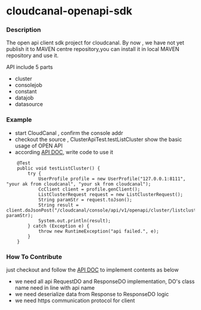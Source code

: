 # cloudcanal-openapi-sdk

### Description

The open api client sdk project for cloudcanal. By now , we have not yet publish it to MAVEN centre repository,you can install it in local MAVEN repository and use it.

API include 5 parts
- cluster
- consolejob
- constant
- datajob
- datasource

### Example

- start CloudCanal , confirm the console addr
- checkout the source , ClusterApiTest.testListCluster show the basic usage of OPEN API
- according [API DOC](https://doc.clougence.com/docs/en/api_constant_cachevalueformats), write code to use it

```
    @Test
    public void testListCluster() {
        try {
            UserProfile profile = new UserProfile("127.0.0.1:8111", "your ak from cloudcanal", "your sk from cloudcanal");
            CcClient client = profile.genClient();
            ListClusterRequest request = new ListClusterRequest();
            String paramStr = request.toJson();
            String result = client.doJsonPost("/cloudcanal/console/api/v1/openapi/cluster/listclusters", paramStr);
            System.out.println(result);
        } catch (Exception e) {
            throw new RuntimeException("api failed.", e);
        }
    }
```

### How To Contribute

just checkout and follow the [API DOC](https://doc.clougence.com/docs/en/api_constant_cachevalueformats) to implement contents as below

- we need all api RequestDO and ResponseDO implementation, DO's class name need in line with api name
- we need deserialize data from Response to ResponseDO logic
- we need https communication protocol for client
